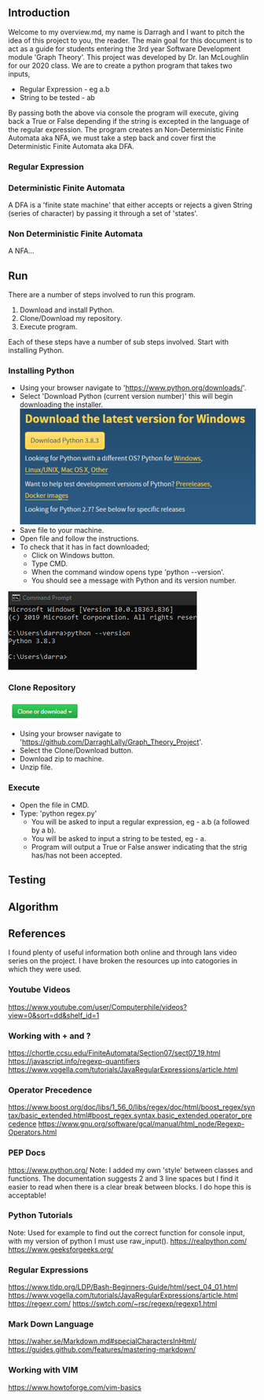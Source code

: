 ## Introduction
Welcome to my overview.md, my name is Darragh and I want to pitch the idea of this project to you, the reader. The main goal for this document is to act as a guide for students entering the 3rd year Software Development module 'Graph Theory'. This project was developed by Dr. Ian McLoughlin for our 2020 class. We are to create a python program that takes two inputs,

* Regular Expression - eg a.b
* String to be tested - ab

By passing both the above via console the program will execute, giving back a True or False depending if the string is excepted in the language of the regular expression. The program creates an Non-Deterministic Finite Automata aka NFA, we must take a step back and cover first the Deterministic Finite Automata aka DFA.

### Regular Expression


### Deterministic Finite Automata
A DFA is a 'finite state machine' that either accepts or rejects a given String (series of character) by passing it through a set of 'states'. 

### Non Deterministic Finite Automata
A NFA...

## Run
There are a number of steps involved to run this program.
1. Download and install Python.
2. Clone/Download my repository.
3. Execute program.

Each of these steps have a number of sub steps involved. Start with installing Python.
### Installing Python
* Using your browser navigate to 'https://www.python.org/downloads/'.
* Select 'Download Python (current version number)' this will begin downloading the installer.
![Python Download button](./images/pythonButton.png)
* Save file to your machine.
* Open file and follow the instructions.
* To check that it has in fact downloaded;
	* Click on Windows button.
	* Type CMD.
	* When the command window opens type 'python --version'.
	* You should see a message with Python and its version number.

![CMD line](./images/pythonVersion.png)

### Clone Repository
![Clone / Download button](./images/clone.png)
* Using your browser navigate to 'https://github.com/DarraghLally/Graph_Theory_Project'.
* Select the Clone/Download button.
* Download zip to machine.
* Unzip file.

### Execute
* Open the file in CMD.
* Type: 'python regex.py'
	* You will be asked to input a regular expression, eg - a.b (a followed by a b).
	* You will be asked to input a string to be tested, eg - a. 
	* Program will output a True or False answer indicating that the strig has/has not been accepted.


## Testing


## Algorithm


## References
I found plenty of useful information both online and through Ians video series on the project. I have broken the resources up into catogories in which they were used.

### Youtube Videos
https://www.youtube.com/user/Computerphile/videos?view=0&sort=dd&shelf_id=1

### Working with \+ and \?
https://chortle.ccsu.edu/FiniteAutomata/Section07/sect07_19.html
https://javascript.info/regexp-quantifiers
https://www.vogella.com/tutorials/JavaRegularExpressions/article.html

### Operator Precedence
https://www.boost.org/doc/libs/1_56_0/libs/regex/doc/html/boost_regex/syntax/basic_extended.html#boost_regex.syntax.basic_extended.operator_precedence
https://www.gnu.org/software/gcal/manual/html_node/Regexp-Operators.html

### PEP Docs
https://www.python.org/
Note: I added my own 'style' between classes and functions. The documentation suggests 2 and 3 line spaces but I find it easier to read when there is a clear break between blocks. I do hope this is acceptable!

### Python Tutorials
Note: Used for example to find out the correct function for console input, with my version of python I must use raw_input\(\).
https://realpython.com/
https://www.geeksforgeeks.org/

### Regular Expressions
https://www.tldp.org/LDP/Bash-Beginners-Guide/html/sect_04_01.html
https://www.vogella.com/tutorials/JavaRegularExpressions/article.html
https://regexr.com/
https://swtch.com/~rsc/regexp/regexp1.html

### Mark Down Language
https://waher.se/Markdown.md#specialCharactersInHtml/
https://guides.github.com/features/mastering-markdown/

### Working with VIM
https://www.howtoforge.com/vim-basics


